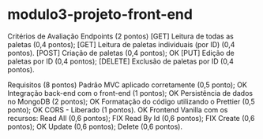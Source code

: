 # modulo3-projeto-front-end



Critérios de Avaliação
Endpoints (2 pontos)
[GET] Leitura de todas as paletas (0,4 pontos); 
[GET] Leitura de paletas individuais (por ID) (0,4 pontos).
[POST] Criação de paletas (0,4 pontos); OK
[PUT] Edição de paletas por ID (0,4 pontos);
[DELETE] Exclusão de paletas por ID (0,4 pontos).


Requisitos (8 pontos)
Padrão MVC aplicado corretamente (0,5 ponto); OK
Integração back-end com o front-end (1 pontos); OK
Persistência de dados no MongoDB (2 pontos); OK
Formatação do código utilizando o Prettier (0,5 ponto); OK
CORS - Liberado (1 pontos). OK
Frontend Vanilla com os recursos:
Read All (0,6 pontos); FIX
Read By Id (0,6 pontos); FIX
Create (0,6 pontos); OK
Update (0,6 pontos);
Delete (0,6 pontos).